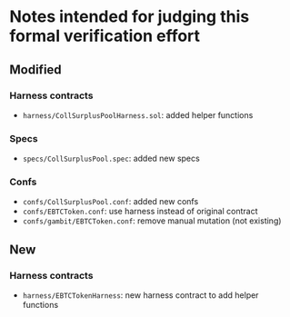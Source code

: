 # Notes intended for judging this formal verification effort

## Modified

### Harness contracts

- `harness/CollSurplusPoolHarness.sol`: added helper functions

### Specs

- `specs/CollSurplusPool.spec`: added new specs

### Confs

- `confs/CollSurplusPool.conf`: added new confs
- `confs/EBTCToken.conf`: use harness instead of original contract
- `confs/gambit/EBTCToken.conf`: remove manual mutation (not existing)

## New

### Harness contracts

- `harness/EBTCTokenHarness`: new harness contract to add helper functions
